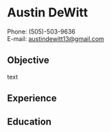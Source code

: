 # Austin DeWitt  
Phone: (505)-503-9636  
E-mail: [austindewitt13@gmail.com](mailto:austindewitt13[@]gmail.com)  


## Objective

text

## Experience

## Education


